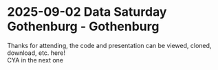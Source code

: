 # 2025-09-02 Data Saturday Gothenburg - Gothenburg

Thanks for attending, the code and presentation can be viewed, cloned, download, etc. here!  
CYA in the next one
